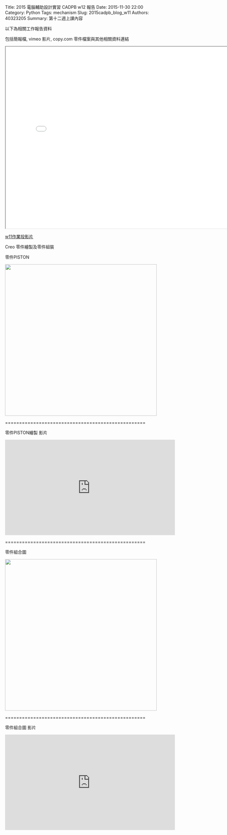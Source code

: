 Title: 2015 電腦輔助設計實習 CADPB w12 報告
Date: 2015-11-30 22:00
Category: Python
Tags: mechanism
Slug: 2015cadpb_blog_w11
Authors: 40323205
Summary: 第十二週上課內容

以下為相關工作報告資料

包括簡報檔, vimeo 影片, copy.com 零件檔案與其他相關資料連結

<iframe src="cadp_w11_lecture.html" width="800" height="600"></iframe>

<p><a href="cadp_w11_lecture.html" target="_blank">w11作業投影片</a></p>


Creo 零件繪製及零件組裝


零件PISTON

<img src="https://copy.com/LpyJ2YwLMRWUjohh" width="500" ></img>


==================================================


零件PISTON繪製 影片

<iframe width="560" height="315" src="https://www.youtube.com/embed/e_lFVaNMtvw" frameborder="0" allowfullscreen></iframe>


==================================================


零件組合圖

<img src="https://copy.com/JaV0VWD9wXPjxKXu" width="500" ></img>


==================================================

零件組合圖 影片

<iframe width="560" height="315" src="https://www.youtube.com/embed/573jYMOXcSA" frameborder="0" allowfullscreen></iframe>